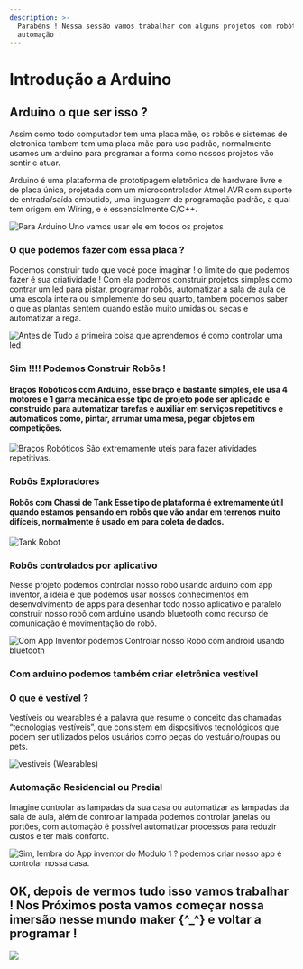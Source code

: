 ```yaml
---
description: >-
  Parabéns ! Nessa sessão vamos trabalhar com alguns projetos com robótica e
  automação !
---
```


# Introdução a Arduino

## Arduino o que ser isso ? 

Assim como todo computador tem uma placa mãe, os robôs e sistemas de eletronica tambem tem uma placa mãe para uso padrão, normalmente usamos um arduino para programar a forma como nossos projetos vão sentir e atuar.

Arduino é uma plataforma de prototipagem eletrônica de hardware livre e de placa única, projetada com um microcontrolador Atmel AVR com suporte de entrada/saída embutido, uma linguagem de programação padrão, a qual tem origem em Wiring, e é essencialmente C/C++.

![Para Arduino Uno vamos usar ele em todos os projetos ](../../.gitbook/assets/screenshot_2019-07-20-arduino-pesquisa-google.png)

### O que podemos fazer com essa placa ? 

Podemos construir tudo que você pode imaginar ! o limite do que podemos fazer é sua criatividade ! Com ela podemos construir projetos simples como contrar um led para pistar, programar robôs, automatizar a sala de aula de uma escola inteira ou simplemente do seu quarto, tambem podemos saber o que as plantas sentem quando estão muito umidas ou secas e automatizar a rega.



![Antes de Tudo a primeira coisa que aprendemos &#xE9; como controlar uma led ](../../.gitbook/assets/2giphy.gif)

### Sim !!!! Podemos Construir Robôs ! 

#### Braços Robóticos com Arduino, esse braço é bastante simples, ele usa 4 motores e 1 garra mecânica esse tipo de projeto pode ser aplicado e construido para automatizar tarefas e auxiliar em serviços repetitivos e automaticos como, pintar, arrumar uma mesa, pegar objetos em competições.

![Bra&#xE7;os Rob&#xF3;ticos  S&#xE3;o extremamente uteis para fazer atividades repetitivas. ](../../.gitbook/assets/giphy.gif)

### Robôs Exploradores 

#### Robôs com Chassi de Tank Esse tipo de plataforma é extremamente útil quando estamos pensando em robôs que vão andar em terrenos muito difíceis, normalmente é usado em para coleta de dados.

![Tank Robot](../../.gitbook/assets/tank.gif)

### Robôs controlados por aplicativo 

Nesse projeto podemos controlar nosso robô usando arduino com app inventor, a ideia e que podemos usar nossos conhecimentos em desenvolvimento de apps para desenhar todo nosso aplicativo e paralelo construir nosso robô com arduino usando bluetooth como recurso de comunicação é movimentação do robô.

![Com App Inventor podemos Controlar nosso Rob&#xF4; com android usando bluetooth](../../.gitbook/assets/controlrobot.gif)

### Com arduino podemos também criar eletrônica vestível 

### O que é vestível ? 

Vestíveis ou wearables é a palavra que resume o conceito das chamadas “tecnologias vestíveis”, que consistem em dispositivos tecnológicos que podem ser utilizados pelos usuários como peças do vestuário/roupas ou pets.

![ vestiveis \(Wearables\)](../../.gitbook/assets/tumblr_ne9v299vjr1qav3uso1_500.gif)

### Automação Residencial ou Predial 

Imagine controlar as lampadas da sua casa ou automatizar as lampadas da sala de aula, além de controlar lampada podemos controlar janelas ou portões, com automação é possível automatizar processos para reduzir custos e ter mais conforto.

![Sim, lembra do App inventor do Modulo 1 ? podemos criar nosso app &#xE9; controlar nossa casa.](../../.gitbook/assets/y8tecad.gif)

## OK, depois de vermos tudo isso vamos trabalhar ! Nos Próximos posta vamos começar nossa imersão nesse mundo maker {^\_^} e voltar a programar ! 



![](../../.gitbook/assets/6c90288d7e10d46d18895f17f420a92c.gif)


